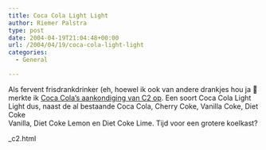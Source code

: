 ```yaml
---
title: Coca Cola Light Light
author: Riemer Palstra
type: post
date: 2004-04-19T21:04:48+00:00
url: /2004/04/19/coca-cola-light-light
categories:
  - General

---
```

Als fervent frisdrankdrinker (eh, hoewel ik ook van andere drankjes hou ja 🙂 merkte ik [Coca Cola&#8217;s aankondiging van C2 op][1]. Een soort Coca Cola Light Light dus, naast de al bestaande Coca Cola, Cherry Coke, Vanilla Coke, Diet Coke  
Vanilla, Diet Coke Lemon en Diet Coke Lime. Tijd voor een grotere koelkast?

 [1]: http://www2.coca-cola.com/presscenter/nr_20040419_coca-cola
_c2.html